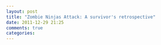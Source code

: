 ```yaml
---
layout: post
title: "Zombie Ninjas Attack: A survivor's retrospective"
date: 2011-12-29 21:25
comments: true
categories: 
---
```

